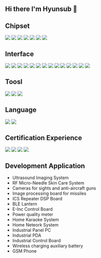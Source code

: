 ## Hi there I'm Hyunsub 👋
## Chipset
<img src="https://img.shields.io/badge/MCU-green.svg?style=for-the-badge&logo=MCU&logoColor=61DAFB" /> <img src="https://img.shields.io/badge/SoC-green.svg?style=for-the-badge&logo=Soc&logoColor=61DAFB" />
<img src="https://img.shields.io/badge/FPGA-green.svg?style=for-the-badge&logo=FPGA&logoColor=61DAFB" /> <img src="https://img.shields.io/badge/MPSoC-green.svg?style=for-the-badge&logo=MPSoc&logoColor=61DAFB" />
<img src="https://img.shields.io/badge/Intel x86-green.svg?style=for-the-badge&logo=Intel x86&logoColor=61DAFB" /> <img src="https://img.shields.io/badge/ARM-green.svg?style=for-the-badge&logo=ARM&logoColor=black" />
<img src="https://img.shields.io/badge/Crotex-green.svg?style=for-the-badge&logo=Crotex&logoColor=61DAFB" />
## Interface
<img src="https://img.shields.io/badge/UART-20232a.svg?style=for-the-badge&logo=UART&logoColor=61DAFB" /> <img src="https://img.shields.io/badge/I2C-20232a.svg?style=for-the-badge&logo=I2C&logoColor=61DAFB" />
<img src="https://img.shields.io/badge/SPI-20232a.svg?style=for-the-badge&logo=SPI&logoColor=61DAFB" /> <img src="https://img.shields.io/badge/RS485-20232a.svg?style=for-the-badge&logo=RS485&logoColor=61DAFB" />
<img src="https://img.shields.io/badge/LVDS-20232a.svg?style=for-the-badge&logo=LVDS&logoColor=61DAFB" /> <img src="https://img.shields.io/badge/HDMI-20232a.svg?style=for-the-badge&logo=HDMI&logoColor=61DAFB" />
<img src="https://img.shields.io/badge/MIPI-20232a.svg?style=for-the-badge&logo=MIPI&logoColor=61DAFB" /> <img src="https://img.shields.io/badge/Ethernet-20232a.svg?style=for-the-badge&logo=Ethernet&logoColor=61DAFB" />
<img src="https://img.shields.io/badge/PCIe-20232a.svg?style=for-the-badge&logo=PCIe&logoColor=61DAFB" /> <img src="https://img.shields.io/badge/USB-20232a.svg?style=for-the-badge&logo=USB&logoColor=61DAFB" />
<img src="https://img.shields.io/badge/DDR-20232a.svg?style=for-the-badge&logo=DDR&logoColor=61DAFB" /> <img src="https://img.shields.io/badge/Serdes-20232a.svg?style=for-the-badge&logo=Serdes&logoColor=61DAFB" />
<img src="https://img.shields.io/badge/WiFi-20232a.svg?style=for-the-badge&logo=Wifi&logoColor=61DAFB" /> <img src="https://img.shields.io/badge/Bluetooth-20232a.svg?style=for-the-badge&logo=Bluetooth&logoColor=61DAFB" />
## Toosl
<img src="https://img.shields.io/badge/OrCAD-green.svg?style=for-the-badge&logo=OrCAD&logoColor=61DAFB" /> <img src="https://img.shields.io/badge/Pads-green.svg?style=for-the-badge&logo=Pads&logoColor=61DAFB" /> 
<img src="https://img.shields.io/badge/CAM350-green.svg?style=for-the-badge&logo=CAM350&logoColor=61DAFB" />
## Language
<img src="https://img.shields.io/badge/python-20232a.svg?style=for-the-badge&logo=python&logoColor=61DAFB" /> <img src="https://img.shields.io/badge/C-20232a.svg?style=for-the-badge&logo=C&logoColor=61DAFB" />
## Certification Experience
<img src="https://img.shields.io/badge/KC-green.svg?style=for-the-badge&logo=KC&logoColor=61DAFB" /> <img src="https://img.shields.io/badge/CE-green.svg?style=for-the-badge&logo=CE&logoColor=61DAFB" />
<img src="https://img.shields.io/badge/FCC-green.svg?style=for-the-badge&logo=FCC&logoColor=61DAFB" /> <img src="https://img.shields.io/badge/IEC60601-green.svg?style=for-the-badge&logo=IEC60601&logoColor=61DAFB" />
## Development Application
- Ultrasound Imaging System
- RF Micro-Needle Skin Care System
- Cameras for sights and anti-aircraft guns
- Image processing board for missiles
- ICS Repeater DSP Board
- BLE Lantern
- E-Inc Control Board
- Power quality meter
- Home Karaoke System
- Home Neteork System
- Industrial Panel PC
- Industrial PDA
- Industrial Control Board
- Wireless charging auxiliary battery 
- GSM Phone


<!--
**hyunsub-shin/hyunsub-shin** is a ✨ _special_ ✨ repository because its `README.md` (this file) appears on your GitHub profile.

Here are some ideas to get you started:


- 🔭 I’m currently working on ...
- 🌱 I’m currently learning ...
- 👯 I’m looking to collaborate on ...
- 🤔 I’m looking for help with ...
- 💬 Ask me about ...
- 📫 How to reach me: ...
- 😄 Pronouns: ...
- ⚡ Fun fact: ...
-->
